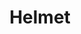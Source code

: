 ---
title: "Helmet"
summary: "Helmet is an American alternative metal band from New York City formed in 1989 by vocalist and lead guitarist Page Hamilton. Helmet has had numerous lineup changes with Hamilton as the only constant member. Since 2010, the band has consisted of Hamilton, drummer Kyle Stevenson, guitarist Dan Beeman and bassist Dave Case.
Helmet has released eight studio albums and two compilation albums. After releasing their debut album, Strap It On , on Amphetamine Reptile, Helmet signed to Interscope Records and released three albums for the label, including the highly successful Meantime . Their next two albums ― Betty and Aftertaste ― were also successful, but did not match the critical or popular acclaim of Meantime. Helmet broke up in 1998, but reformed in 2004, and has since released four more albums ― Size Matters , Monochrome , Seeing Eye Dog and Dead to the World . The band is currently working on their ninth studio album."
image: "helmet.jpg"
apple_music_artist_url: "https://music.apple.com/gb/artist/helmet/105500"
wikipedia_url: "https://en.wikipedia.org/wiki/Helmet_(band)"
---